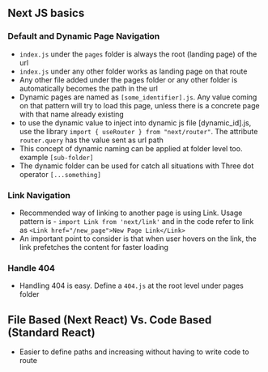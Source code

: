 ## Next JS basics

### Default and Dynamic Page Navigation

- `index.js` under the `pages` folder is always the root (landing page) of the url
- `index.js` under any other folder works as landing page on that route
- Any other file added under the pages folder or any other folder is automatically becomes the path in the url
- Dynamic pages are named as `[some_identifier].js`. Any value coming on that pattern will try to load this page, unless there is a concrete page with that name already existing
- to use the dynamic value to inject into dynamic js file [dynamic_id].js, use the library `import { useRouter } from "next/router"`. The attribute `router.query` has the value sent as url path
- This concept of dynamic naming can be applied at folder level too. example `[sub-folder]`
- The dynamic folder can be used for catch all situations with Three dot operator `[...something]`

### Link Navigation

- Recommended way of linking to another page is using Link. Usage pattern is - `import Link from 'next/link'` and in the code refer to link as `<Link href="/new_page">New Page Link</Link>`
- An important point to consider is that when user hovers on the link, the link prefetches the content for faster loading

### Handle 404

- Handling 404 is easy. Define a `404.js` at the root level under pages folder

## File Based (Next React) Vs. Code Based (Standard React)

- Easier to define paths and increasing without having to write code to route
